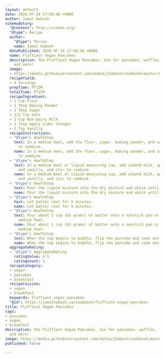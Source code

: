 ```yaml
---
layout: default
date: 2020-07-14 17:58:48 +0000
author: Jamal Habash
schemadotorg:
  "@context": http://schema.org/
  "@type": Recipe
  author:
    "@type": Person
    name: Jamal Habash
  datePublished: 2020-07-14 17:58:48 +0000
  name: Fluffiest Vegan Pancakes
  description: The Fluffiest Vegan Pancakes. Use for pancakes, waffles, frying batter
    and more!
  image:
  - https://media.githubusercontent.com/media/jhabash/cookbook/master/media/fluffiest-vegan-pancakes.jpg
  recipeYield:
  - 4 Servings
  prepTime: PT15M
  totalTime: PT15M
  recipeIngredient:
  - 1 Cup Flour
  - 1 Tbsp Baking Powder
  - 2 Tbsp Sugar
  - 1/2 Tsp Salt
  - 1 Cup Non-Dairy Milk
  - 1 Tbsp Apple Cider Vinegar
  - 1 Tsp Vanilla
  recipeInstructions:
  - "@type": HowToStep
    text: In a medium bowl, add the flour, sugar, baking powder, and salt, and stir
      to combine.
    name: In a medium bowl, add the flour, sugar, baking powder, and salt, and stir
      to combine.
  - "@type": HowToStep
    text: In a medium bowl or liquid measuring cup, add almond milk, apple cider vinegar,
      and vanilla, and stir to combine
    name: In a medium bowl or liquid measuring cup, add almond milk, apple cider vinegar,
      and vanilla, and stir to combine
  - "@type": HowToStep
    text: Pour the liquid mixture into the dry mixture and whisk until smooth.
    name: Pour the liquid mixture into the dry mixture and whisk until smooth.
  - "@type": HowToStep
    text: Let batter rest for 5 minutes.
    name: Let batter rest for 5 minutes.
  - "@type": HowToStep
    text: Pour about ½ cup (65 grams) of batter onto a nonstick pan or griddle over
      medium heat.
    name: Pour about ½ cup (65 grams) of batter onto a nonstick pan or griddle over
      medium heat.
  - "@type": HowToStep
    text: When the top begins to bubble, flip the pancake and cook until golden.
    name: When the top begins to bubble, flip the pancake and cook until golden.
  aggregateRating:
  - "@type": AggregateRating
    ratingValue: 4.5
    ratingCount: 3
  recipeCategory:
  - vegan
  - pancakes
  - breakfast
  recipeCuisine:
  - vegan
  - breakfast
  keywords: fluffiest vegan pancakes
  "@id": https://jamalhabash.ca/cookbook/fluffiest-vegan-pancakes
title: Fluffiest Vegan Pancakes
tags:
- pancakes
- vegan
- breakfast
description: The Fluffiest Vegan Pancakes. Use for pancakes, waffles, frying batter
  and more!
image: https://media.githubusercontent.com/media/jhabash/cookbook/master/media/fluffiest-vegan-pancakes.jpg
published: false

---
```

